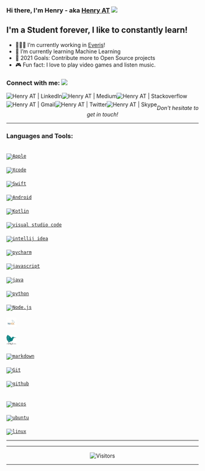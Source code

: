 ### Hi there, I'm Henry - aka [Henry AT][linkedin] <img src="https://github.com/blackcater/blackcater/raw/master/images/Hi.gif" height="32" />

## I'm a Student forever, I like to constantly learn!

- 👨🏾‍💻 I’m currently working in [Everis](https://www.everis.com/global/en)!
- 🤖 I’m currently learning Machine Learning
- 🎯 2021 Goals: Contribute more to Open Source projects
- 🎮 Fun fact: I love to play video games and listen music.


### Connect with me: <img src="https://media.giphy.com/media/LnQjpWaON8nhr21vNW/giphy.gif" height="32">


[<img align="left" alt="Henry AT | LinkedIn" height="22px" src="https://cdn.jsdelivr.net/npm/simple-icons@v3/icons/linkedin.svg" />][linkedin]
[<img align="left" alt="Henry AT | Medium" height="22px" src="https://cdn.jsdelivr.net/npm/simple-icons@v3/icons/medium.svg" />][medium]
[<img align="left" alt="Henry AT | Stackoverflow" height="22px" src="https://cdn.jsdelivr.net/npm/simple-icons@v3/icons/stackoverflow.svg" />][stackoverflow]
[<img align="left" alt="Henry AT | Gmail" height="22px" src="https://cdn.jsdelivr.net/npm/simple-icons@v3/icons/gmail.svg" />][gmail]
[<img align="left" alt="Henry AT | Twitter" height="22px" src="https://cdn.jsdelivr.net/npm/simple-icons@v3/icons/twitter.svg" />][twitter]
[<img align="left" alt="Henry AT | Skype" height="22px" src="https://cdn.jsdelivr.net/npm/simple-icons@v3/icons/skype.svg" />][skype]


<br />

<p align=center>
<em>Don't hesitate to get in touch!</em>
</p>

---

### Languages and Tools:

[<code>
<img alt="Apple" width="26px" src="https://img.icons8.com/ios-filled/50/000000/mac-os.png" />
</code>](https://www.apple.com/)
[<code>
<img alt="Xcode" width="26px" src="https://img.icons8.com/nolan/64/xcode.png" />
</code>](https://developer.apple.com/xcode/)
[<code>
<img alt="Swift" width="26px" src="https://img.icons8.com/color/48/000000/swift.png" />
</code>](https://swift.org/)
[<code>
<img alt="Android" width="26px" src="https://img.icons8.com/color/48/000000/android-os.png" />
</code>](https://www.android.com/)
[<code>
<img alt="Kotlin" width="26px" src="https://img.icons8.com/color/48/000000/kotlin.png" />
</code>](https://kotlinlang.org/)
[<code>
<img alt="visual studio code" width="26px" src="https://img.icons8.com/fluent/240/000000/visual-studio-code-2019.png" />
</code>](https://code.visualstudio.com/)
[<code>
<img alt="intellij idea" width="26px" src="https://img.icons8.com/color/240/000000/intellij-idea.png" />
</code>](https://www.jetbrains.com/idea/)
[<code>
<img alt="pycharm" width="26px" src="https://img.icons8.com/color/240/000000/pycharm.png" />
</code>](https://www.jetbrains.com/pycharm/)
[<code>
<img alt="javascript" width="26px" src="https://img.icons8.com/color/240/000000/javascript.png" />
</code>](https://developer.mozilla.org/en-US/docs/Web/JavaScript)
[<code>
<img alt="java" width="26px" src="https://img.icons8.com/color/240/000000/java-coffee-cup-logo.png">
</code>](https://docs.oracle.com/en/java/)
[<code>
<img alt="python" width="26px" src="https://img.icons8.com/color/240/000000/python.png">
</code>](https://www.python.org/)
[<code>
<img alt="Node.js" width="26px" src="https://img.icons8.com/color/240/000000/nodejs.png">
</code>](https://nodejs.org/en/)
[<code>
<img alt="MySQL" width="26px" src="https://raw.githubusercontent.com/github/explore/80688e429a7d4ef2fca1e82350fe8e3517d3494d/topics/mysql/mysql.png">
</code>](https://dev.mysql.com/)
[<code>
<img alt="latex" width="26px" src="https://raw.githubusercontent.com/github/explore/80688e429a7d4ef2fca1e82350fe8e3517d3494d/topics/latex/latex.png">
</code>](https://www.latex-project.org/)
[<code>
<img alt="markdown" width="26px" src="https://img.icons8.com/ios-filled/100/000000/markdown.png">
</code>](https://www.markdownguide.org/)
[<code>
<img alt="Git" width="26px" src="https://img.icons8.com/color/240/000000/git.png">
</code>](https://git-scm.com/)
[<code>
<img alt="github" width="26px" src="https://img.icons8.com/ios-glyphs/240/000000/github.png">
</code>](https://github.com/)
<br />
[<code>
<img alt="macos" width="26px" src="https://img.icons8.com/officel/160/000000/mac-logo.png">
</code>](https://developer.apple.com/macos/)
[<code>
<img alt="ubuntu" width="26px" src="https://img.icons8.com/color/96/000000/ubuntu--v1.png">
</code>](https://ubuntu.com/)
[<code>
<img alt="linux" width="26px" src="https://img.icons8.com/color/96/000000/linux.png">
</code>](https://www.kernel.org/)

---


<!--
_NOTE: Top languages does not indicate my skill level or something like that, it's a github metric of which languages i have the most code on github_

<a href="https://github-readme-stats.yiperu.vercel.app/api?username= yiperu&show_icons=true&hide_border=true&count_private=true&include_all_commits=true&theme=radical">
<img align="center" alt="Henry's Github Stats" src="https://github-readme-stats. yiperu.vercel.app/api?username= yiperu&show_icons=true&hide_border=true&count_private=true&include_all_commits=true&theme=radical" /></a>
<a href="https://github-readme-stats.yiperu.vercel.app/api/top-langs/?username=yiperu&layout=compact&theme=radical">
  <img align="center" src="https://github-readme-stats.yiperu.vercel.app/api/top-langs/?username=yiperu&layout=compact&theme=radical" />
</a>
-->


---

<p align=center>                           
  <img align=center  src="https://visitor-badge.laobi.icu/badge?page_id=yiperu.yiperu" alt="Visitors">                     
</p>

---


[linkedin]: https://www.linkedin.com/in/ambicho/
[medium]: https://medium.com/@yiperu
[stackoverflow]: https://stackoverflow.com/users/2158448/yiperu
[gmail]: mailto:yiperu@gmail.com
[twitter]: https://twitter.com/yiperu
[skype]: https://join.skype.com/invite/yiperu
